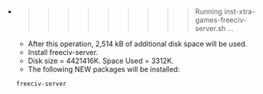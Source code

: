 * >>>>>>>>> Running inst-xtra-games-freeciv-server.sh ...
  * After this operation, 2,514 kB of additional disk space will be used.
  * Install freeciv-server.
  * Disk size = 4421416K. Space Used = 3312K.
  * The following NEW packages will be installed:
  ```bash
  freeciv-server
  ```
